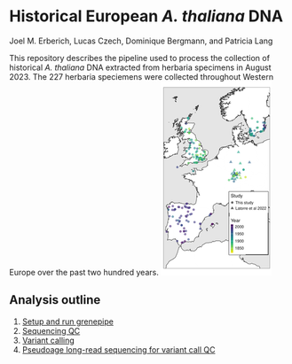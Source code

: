 # Historical European *A. thaliana* DNA

Joel M. Erberich, Lucas Czech, Dominique Bergmann, and Patricia Lang

This repository describes the pipeline used to process the collection of historical *A. thaliana* DNA extracted from herbaria specimens in August 2023. The 227 herbaria speciemens were collected throughout Western Europe over the past two hundred years.
![Map of Western Europe and collection sites-colored by year](plots/geopos_samples.png)
## Analysis outline
1. [Setup and run grenepipe](code/01_run_grenepipe.md)
2. [Sequencing QC](code/02_sequencing_qc.md)
3. [Variant calling](code/03_variant_call.md)
4. [Pseudoage long-read sequencing for variant call QC](code/04_pseudoage_long_read_athaliana.md)